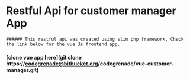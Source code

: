 # Restful Api for customer manager App

```
###### This restful api was created using slim php framework. Check the link below for the vue Js frontend app.
```

#### [clone vue app here](git clone https://codegrenade@bitbucket.org/codegrenade/vue-customer-manager.git)